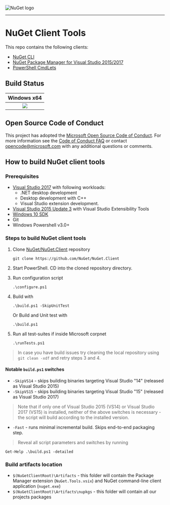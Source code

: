 ﻿![NuGet logo](https://raw.githubusercontent.com/NuGet/Home/master/resources/nuget.png)

-----

# NuGet Client Tools

This repo contains the following clients:
  * [NuGet CLI](https://docs.nuget.org/ndocs/tools/nuget.exe-cli-reference)
  * [NuGet Package Manager for Visual Studio 2015/2017](https://docs.nuget.org/ndocs/tools/package-manager-ui)
  * [PowerShell CmdLets](https://docs.nuget.org/ndocs/tools/powershell-reference)

## Build Status

|Windows x64 |
|:------:|
|[![](https://devdiv.visualstudio.com/_apis/public/build/definitions/0bdbc590-a062-4c3f-b0f6-9383f67865ee/3736/badge)](https://devdiv.visualstudio.com/DevDiv/_build?_a=completed&definitionId=3736)|

## Open Source Code of Conduct

This project has adopted the [Microsoft Open Source Code of Conduct](https://opensource.microsoft.com/codeofconduct/). For more information see the [Code of Conduct FAQ](https://opensource.microsoft.com/codeofconduct/faq/) or contact [opencode@microsoft.com](mailto:opencode@microsoft.com) with any additional questions or comments.

## How to build NuGet client tools

### Prerequisites
- [Visual Studio 2017](https://www.visualstudio.com)
  with following workloads:
    - .NET desktop development
    - Desktop development with C++
    - Visual Studio extension development.
- [Visual Studio 2015 Update 3](https://go.microsoft.com/fwlink/?LinkId=691129)
  with Visual Studio Extensibility Tools
- [Windows 10 SDK](https://dev.windows.com/en-US/downloads/windows-10-sdk)
- Git
- Windows Powershell v3.0+

### Steps to build NuGet client tools

1. Clone [NuGet/NuGet.Client](https://github.com/nuget/nuget.client) repository

    `git clone https://github.com/NuGet/NuGet.Client`

2. Start PowerShell. CD into the cloned repository directory.

3. Run configuration script

    `.\configure.ps1`

4. Build with

    `.\build.ps1 -SkipUnitTest`
    
   Or Build and Unit test with 
   
   `.\build.ps1`

6. Run all test-suites if inside Microsoft corpnet

    `.\runTests.ps1`



> In case you have build issues try cleaning the local repository using `git clean -xdf` and retry steps 3 and 4.

#### Notable `build.ps1` switches
- `-SkipVS14` - skips building binaries targeting Visual Studio "14" (released as Visual Studio 2015)
- `-SkipVS15` - skips building binaries targeting Visual Studio "15" (released as Visual Studio 2017)

> Note that if only one of Visual Studio 2015 (VS14) or Visual Studio 2017 (VS15) is installed, neither of the above switches is necessary - the script will build according to the installed version.

- `-Fast` - runs minimal incremental build. Skips end-to-end packaging step.

> Reveal all script parameters and switches by running
  ```posh
  Get-Help .\build.ps1 -detailed
  ```

### Build artifacts location
- `$(NuGetClientRoot)\Artifacts` - this folder will contain the Package Manager extension (`NuGet.Tools.vsix`) and NuGet command-line client application (`nuget.exe`)
- `$(NuGetClientRoot)\Artifacts\nupkgs` - this folder will contain all our projects packages